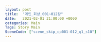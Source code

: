 ```yaml
---
layout: post
title:  "메인_회상_001~012장"
date:   2021-02-01 21:00:00 +0000
categories: Main
Tags: Story Main
SceneCode: ["scene_skip_cp001-012_q1_s10"]
---
```

